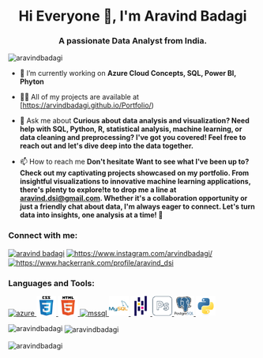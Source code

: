 <h1 align="center">Hi Everyone 👋, I'm Aravind Badagi</h1>
<h3 align="center">A passionate Data Analyst from India.</h3>

<p align="left"> <img src="https://komarev.com/ghpvc/?username=aravindbadagi&label=Profile%20views&color=0e75b6&style=flat" alt="aravindbadagi" /> </p>

- 🔭 I’m currently working on **Azure Cloud Concepts, SQL, Power BI, Phyton**

- 👨‍💻 All of my projects are available at [https://arvindbadagi.github.io/Portfolio/)

- 💬 Ask me about **Curious about data analysis and visualization? Need help with SQL, Python, R, statistical analysis, machine learning, or data cleaning and preprocessing? I've got you covered! Feel free to reach out and let's dive deep into the data together.**

- 📫 How to reach me **Don't hesitate Want to see what I've been up to? Check out my captivating projects showcased on my portfolio. From insightful visualizations to innovative machine learning applications, there's plenty to explore!te to drop me a line at aravind.dsi@gmail.com. Whether it's a collaboration opportunity or just a friendly chat about data, I'm always eager to connect. Let's turn data into insights, one analysis at a time! 🚀**

<h3 align="left">Connect with me:</h3>
<p align="left">
<a href="https://linkedin.com/in/aravind badagi" target="blank"><img align="center" src="https://raw.githubusercontent.com/rahuldkjain/github-profile-readme-generator/master/src/images/icons/Social/linked-in-alt.svg" alt="aravind badagi" height="30" width="40" /></a>
<a href="https://instagram.com/https://www.instagram.com/arvindbadagi/" target="blank"><img align="center" src="https://raw.githubusercontent.com/rahuldkjain/github-profile-readme-generator/master/src/images/icons/Social/instagram.svg" alt="https://www.instagram.com/arvindbadagi/" height="30" width="40" /></a>
<a href="https://www.hackerrank.com/https://www.hackerrank.com/profile/aravind_dsi" target="blank"><img align="center" src="https://raw.githubusercontent.com/rahuldkjain/github-profile-readme-generator/master/src/images/icons/Social/hackerrank.svg" alt="https://www.hackerrank.com/profile/aravind_dsi" height="30" width="40" /></a>
</p>

<h3 align="left">Languages and Tools:</h3>
<p align="left"> <a href="https://azure.microsoft.com/en-in/" target="_blank" rel="noreferrer"> <img src="https://www.vectorlogo.zone/logos/microsoft_azure/microsoft_azure-icon.svg" alt="azure" width="40" height="40"/> </a> <a href="https://www.w3schools.com/css/" target="_blank" rel="noreferrer"> <img src="https://raw.githubusercontent.com/devicons/devicon/master/icons/css3/css3-original-wordmark.svg" alt="css3" width="40" height="40"/> </a> <a href="https://www.w3.org/html/" target="_blank" rel="noreferrer"> <img src="https://raw.githubusercontent.com/devicons/devicon/master/icons/html5/html5-original-wordmark.svg" alt="html5" width="40" height="40"/> </a> <a href="https://www.microsoft.com/en-us/sql-server" target="_blank" rel="noreferrer"> <img src="https://www.svgrepo.com/show/303229/microsoft-sql-server-logo.svg" alt="mssql" width="40" height="40"/> </a> <a href="https://www.mysql.com/" target="_blank" rel="noreferrer"> <img src="https://raw.githubusercontent.com/devicons/devicon/master/icons/mysql/mysql-original-wordmark.svg" alt="mysql" width="40" height="40"/> </a> <a href="https://pandas.pydata.org/" target="_blank" rel="noreferrer"> <img src="https://raw.githubusercontent.com/devicons/devicon/2ae2a900d2f041da66e950e4d48052658d850630/icons/pandas/pandas-original.svg" alt="pandas" width="40" height="40"/> </a> <a href="https://www.photoshop.com/en" target="_blank" rel="noreferrer"> <img src="https://raw.githubusercontent.com/devicons/devicon/master/icons/photoshop/photoshop-line.svg" alt="photoshop" width="40" height="40"/> </a> <a href="https://www.postgresql.org" target="_blank" rel="noreferrer"> <img src="https://raw.githubusercontent.com/devicons/devicon/master/icons/postgresql/postgresql-original-wordmark.svg" alt="postgresql" width="40" height="40"/> </a> <a href="https://www.python.org" target="_blank" rel="noreferrer"> <img src="https://raw.githubusercontent.com/devicons/devicon/master/icons/python/python-original.svg" alt="python" width="40" height="40"/> </a> </p>

<p><img align="left" src="https://github-readme-stats.vercel.app/api/top-langs?username=aravindbadagi&show_icons=true&locale=en&layout=compact" alt="aravindbadagi" /></p>

<p>&nbsp;<img align="center" src="https://github-readme-stats.vercel.app/api?username=aravindbadagi&show_icons=true&locale=en" alt="aravindbadagi" /></p>

<p><img align="center" src="https://github-readme-streak-stats.herokuapp.com/?user=aravindbadagi&" alt="aravindbadagi" /></p>
